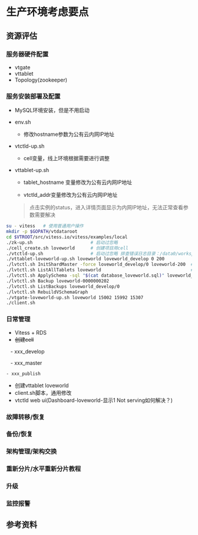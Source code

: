 # 生产环境考虑要点
## 资源评估
### 服务器硬件配置
- vtgate
- vttablet
- Topology(zookeeper)

### 服务安装部署及配置
- MySQL环境安装，但是不用启动
- env.sh

    - 修改hostname参数为公有云内网IP地址
  
- vtctld-up.sh

    - cell变量，线上环境根据需要进行调整
  
- vttablet-up.sh

    - tablet_hostname 变量修改为公有云内网IP地址
  
    - vtctld_addr变量修改为公有云内网IP地址
  
    > 点击实例的status，进入详情页面显示为内网IP地址，无法正常查看参数需要解决
    
``` bash
su - vitess   # 使用普通用户操作
mkdir -p $GOPATH/vtdataroot
cd $VTROOT/src/vitess.io/vitess/examples/local
./zk-up.sh                      # 启动过忽略
./cell_create.sh loveworld      # 创建项目用cell
./vtctld-up.sh                  # 启动过忽略 排查错误日志目录：/data0/workspaces/go/vtdataroot
./vttablet-loveworld-up.sh loveworld loveworld_develop 0 200
./lvtctl.sh InitShardMaster -force loveworld_develop/0 loveworld-200  # 修改keyspace name及 cell-xxx
./lvtctl.sh ListAllTablets loveworld                                  # test为cell名称，根据需要修改该变量
./lvtctl.sh ApplySchema -sql "$(cat database_loveworld.sql)" loveworld_develop    # sql文件里面不能包含注释性信息
./lvtctl.sh Backup loveworld-0000000202
./lvtctl.sh ListBackups loveworld_develop/0
./lvtctl.sh RebuildVSchemaGraph
./vtgate-loveworld-up.sh loveworld 15002 15992 15307
./client.sh
```

### 日常管理
- Vitess + RDS
- ~~创建cell~~

    - xxx_develop
    
    - xxx_master
    
    - xxx_publish
    
- 创建vttablet loveworld
- client.sh脚本，通用修改
- vtctld web ui(Dashboard-loveworld-显示1 Not serving如何解决？)

### 故障转移/恢复
### 备份/恢复
### 架构管理/架构交换
### 重新分片/水平重新分片教程
### 升级
### 监控报警
## 参考资料

